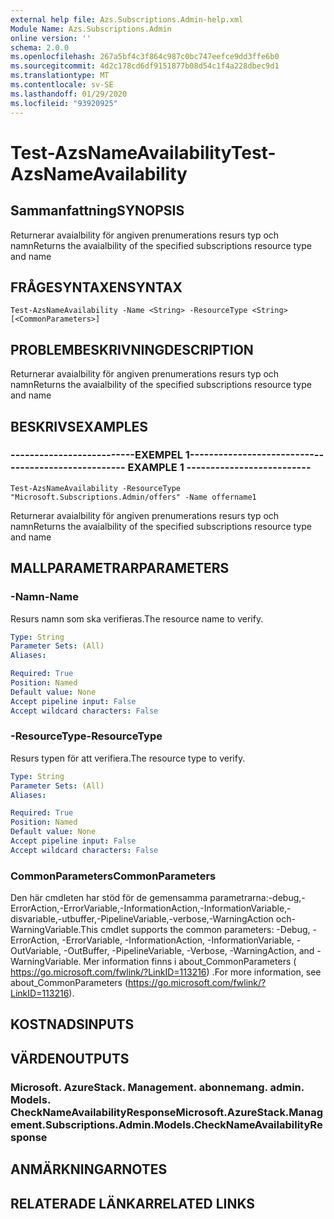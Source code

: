 ```yaml
---
external help file: Azs.Subscriptions.Admin-help.xml
Module Name: Azs.Subscriptions.Admin
online version: ''
schema: 2.0.0
ms.openlocfilehash: 267a5bf4c3f864c987c0bc747eefce9dd3ffe6b0
ms.sourcegitcommit: 4d2c178cd6df9151877b08d54c1f4a228dbec9d1
ms.translationtype: MT
ms.contentlocale: sv-SE
ms.lasthandoff: 01/29/2020
ms.locfileid: "93920925"
---
```

# <span data-ttu-id="e81c3-101">Test-AzsNameAvailability</span><span class="sxs-lookup"><span data-stu-id="e81c3-101">Test-AzsNameAvailability</span></span>

## <span data-ttu-id="e81c3-102">Sammanfattning</span><span class="sxs-lookup"><span data-stu-id="e81c3-102">SYNOPSIS</span></span>
<span data-ttu-id="e81c3-103">Returnerar avaialbility för angiven prenumerations resurs typ och namn</span><span class="sxs-lookup"><span data-stu-id="e81c3-103">Returns the avaialbility of the specified subscriptions resource type and name</span></span>

## <span data-ttu-id="e81c3-104">FRÅGESYNTAXEN</span><span class="sxs-lookup"><span data-stu-id="e81c3-104">SYNTAX</span></span>

```
Test-AzsNameAvailability -Name <String> -ResourceType <String> [<CommonParameters>]
```

## <span data-ttu-id="e81c3-105">PROBLEMBESKRIVNING</span><span class="sxs-lookup"><span data-stu-id="e81c3-105">DESCRIPTION</span></span>
<span data-ttu-id="e81c3-106">Returnerar avaialbility för angiven prenumerations resurs typ och namn</span><span class="sxs-lookup"><span data-stu-id="e81c3-106">Returns the avaialbility of the specified subscriptions resource type and name</span></span>

## <span data-ttu-id="e81c3-107">BESKRIVS</span><span class="sxs-lookup"><span data-stu-id="e81c3-107">EXAMPLES</span></span>

### <span data-ttu-id="e81c3-108">--------------------------EXEMPEL 1--------------------------</span><span class="sxs-lookup"><span data-stu-id="e81c3-108">-------------------------- EXAMPLE 1 --------------------------</span></span>
```
Test-AzsNameAvailability -ResourceType "Microsoft.Subscriptions.Admin/offers" -Name offername1
```

<span data-ttu-id="e81c3-109">Returnerar avaialbility för angiven prenumerations resurs typ och namn</span><span class="sxs-lookup"><span data-stu-id="e81c3-109">Returns the avaialbility of the specified subscriptions resource type and name</span></span>

## <span data-ttu-id="e81c3-110">MALLPARAMETRAR</span><span class="sxs-lookup"><span data-stu-id="e81c3-110">PARAMETERS</span></span>

### <span data-ttu-id="e81c3-111">-Namn</span><span class="sxs-lookup"><span data-stu-id="e81c3-111">-Name</span></span>
<span data-ttu-id="e81c3-112">Resurs namn som ska verifieras.</span><span class="sxs-lookup"><span data-stu-id="e81c3-112">The resource name to verify.</span></span>

```yaml
Type: String
Parameter Sets: (All)
Aliases: 

Required: True
Position: Named
Default value: None
Accept pipeline input: False
Accept wildcard characters: False
```

### <span data-ttu-id="e81c3-113">-ResourceType</span><span class="sxs-lookup"><span data-stu-id="e81c3-113">-ResourceType</span></span>
<span data-ttu-id="e81c3-114">Resurs typen för att verifiera.</span><span class="sxs-lookup"><span data-stu-id="e81c3-114">The resource type to verify.</span></span>

```yaml
Type: String
Parameter Sets: (All)
Aliases: 

Required: True
Position: Named
Default value: None
Accept pipeline input: False
Accept wildcard characters: False
```

### <span data-ttu-id="e81c3-115">CommonParameters</span><span class="sxs-lookup"><span data-stu-id="e81c3-115">CommonParameters</span></span>
<span data-ttu-id="e81c3-116">Den här cmdleten har stöd för de gemensamma parametrarna:-debug,-ErrorAction,-ErrorVariable,-InformationAction,-InformationVariable,-disvariable,-utbuffer,-PipelineVariable,-verbose,-WarningAction och-WarningVariable.</span><span class="sxs-lookup"><span data-stu-id="e81c3-116">This cmdlet supports the common parameters: -Debug, -ErrorAction, -ErrorVariable, -InformationAction, -InformationVariable, -OutVariable, -OutBuffer, -PipelineVariable, -Verbose, -WarningAction, and -WarningVariable.</span></span> <span data-ttu-id="e81c3-117">Mer information finns i about_CommonParameters ( https://go.microsoft.com/fwlink/?LinkID=113216) .</span><span class="sxs-lookup"><span data-stu-id="e81c3-117">For more information, see about_CommonParameters (https://go.microsoft.com/fwlink/?LinkID=113216).</span></span>

## <span data-ttu-id="e81c3-118">KOSTNADS</span><span class="sxs-lookup"><span data-stu-id="e81c3-118">INPUTS</span></span>

## <span data-ttu-id="e81c3-119">VÄRDEN</span><span class="sxs-lookup"><span data-stu-id="e81c3-119">OUTPUTS</span></span>

### <span data-ttu-id="e81c3-120">Microsoft. AzureStack. Management. abonnemang. admin. Models. CheckNameAvailabilityResponse</span><span class="sxs-lookup"><span data-stu-id="e81c3-120">Microsoft.AzureStack.Management.Subscriptions.Admin.Models.CheckNameAvailabilityResponse</span></span>

## <span data-ttu-id="e81c3-121">ANMÄRKNINGAR</span><span class="sxs-lookup"><span data-stu-id="e81c3-121">NOTES</span></span>

## <span data-ttu-id="e81c3-122">RELATERADE LÄNKAR</span><span class="sxs-lookup"><span data-stu-id="e81c3-122">RELATED LINKS</span></span>

